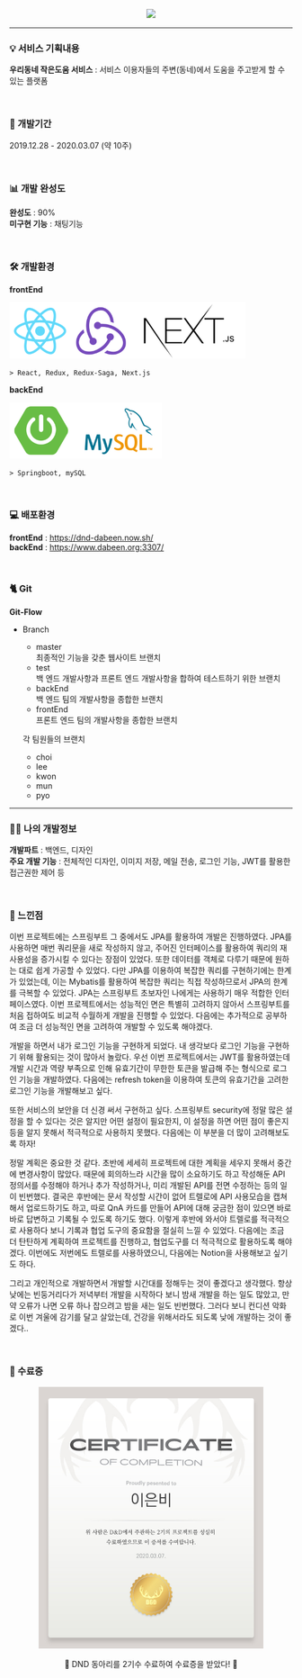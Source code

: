 <p align="center">
    <img src = "backend\dnd\src\main\resources\static\logo.png" width = 450px/>
</p>

-----------------------  

### 💡 서비스 기획내용  
**우리동네 작은도움 서비스** : 서비스 이용자들의 주변(동네)에서 도움을 주고받게 할 수 있는 플랫폼

<br>

### 📆 개발기간
2019.12.28 - 2020.03.07 (약 10주)

<br>

### 📊 개발 완성도
**완성도** : 90%   
**미구현 기능** : 채팅기능

<br>

### 🛠 개발환경
**frontEnd**

<img src = "backend\dnd\src\main\resources\static\front.png" height = 100px/>

    > React, Redux, Redux-Saga, Next.js
**backEnd**

<img src = "backend\dnd\src\main\resources\static\backend.png" height = 100px/>

    > Springboot, mySQL

<br>

### 💻 배포환경
**frontEnd** : https://dnd-dabeen.now.sh/   
**backEnd** : https://www.dabeen.org:3307/

<br>

### 🐈 Git
**Git-Flow**
* Branch
    - master  
        최종적인 기능을 갖춘 웹사이트 브랜치
    - test  
        백 엔드 개발사항과 프론트 엔드 개발사항을 합하여 테스트하기 위한 브랜치 
    - backEnd  
        백 엔드 팀의 개발사항을 종합한 브랜치
    - frontEnd  
        프론트 엔드 팀의 개발사항을 종합한 브랜치  
          
    각 팀원들의 브랜치
    - choi
    - lee
    - kwon  
    - mun
    - pyo  
  

-----------------------  

### 🙋‍♀️ 나의 개발정보
**개발파트** : 백엔드, 디자인    
**주요 개발 기능** : 전체적인 디자인, 이미지 저장, 메일 전송, 로그인 기능, JWT를 활용한 접근권한 제어 등

<br>

### 🔖 느낀점
이번 프로젝트에는 스프링부트 그 중에서도 JPA를 활용하여 개발은 진행하였다. JPA를 사용하면 매번 쿼리문을 새로 작성하지 않고, 주어진 인터페이스를 활용하여 쿼리의 재사용성을 증가시킬 수 있다는 장점이 있었다. 또한 데이터를 객체로 다루기 때문에 원하는 대로 쉽게 가공할 수 있었다. 다만 JPA를 이용하여 복잡한 쿼리를 구현하기에는 한계가 있었는데, 이는 Mybatis를 활용하여 복잡한 쿼리는 직접 작성하므로서 JPA의 한계를 극복할 수 있었다. JPA는 스프링부트 초보자인 나에게는 사용하기 매우 적합한 인터페이스였다. 이번 프로젝트에서는 성능적인 면은 특별히 고려하지 않아서 스프링부트를 처음 접하여도 비교적 수월하게 개발을 진행할 수 있었다. 다음에는 추가적으로 공부하여 조금 더 성능적인 면을 고려하여 개발할 수 있도록 해야겠다.

개발을 하면서 내가 로그인 기능을 구현하게 되었다. 내 생각보다 로그인 기능을 구현하기 위해 활용되는 것이 많아서 놀랐다. 우선 이번 프로젝트에서는 JWT를 활용하였는데 개발 시간과 역량 부족으로 인해 유효기간이 무한한 토큰을 발급해 주는 형식으로 로그인 기능을 개발하였다. 다음에는 refresh token을 이용하여 토큰의 유효기간을 고려한 로그인 기능을 개발해보고 싶다. 

또한 서비스의 보안을 더 신경 써서 구현하고 싶다. 스프링부트 security에 정말 많은 설정을 할 수 있다는 것은 알지만 어떤 설정이 필요한지, 이 설정을 하면 어떤 점이 좋은지 등을 알지 못해서 적극적으로 사용하지 못했다. 다음에는 이 부분을 더 많이 고려해보도록 하자!

정말 계획은 중요한 것 같다. 초반에 세세히 프로젝트에 대한 계획을 세우지 못해서 중간에 변경사항이 많았다. 때문에 회의하느라 시간을 많이 소요하기도 하고 작성해둔 API 정의서를 수정해야 하거나 추가 작성하거나, 미리 개발된 API를 전면 수정하는 등의 일이 빈번했다. 결국은 후반에는 문서 작성할 시간이 없어 트렐로에 API 사용모습을 캡쳐해서 업로드하기도 하고, 따로 QnA 카드를 만들어 API에 대해 궁금한 점이 있으면 바로바로 답변하고 기록될 수 있도록 하기도 했다. 이렇게 후반에 와서야 트렐로를 적극적으로 사용하다 보니 기록과 협업 도구의 중요함을 절실히 느낄 수 있었다. 다음에는 조금 더 탄탄하게 계획하여 프로젝트를 진행하고, 협업도구를 더 적극적으로 활용하도록 해야겠다. 이번에도 저번에도 트렐로를 사용하였으니, 다음에는 Notion을 사용해보고 싶기도 하다.


그리고 개인적으로 개발하면서 개발할 시간대를 정해두는 것이 좋겠다고 생각했다. 항상 낮에는 빈둥거리다가 저녁부터 개발을 시작하다 보니 밤새 개발을 하는 일도 많았고, 만약 오류가 나면 오류 하나 잡으려고 밤을 새는 일도 빈번했다. 그러다 보니 컨디션 악화로 이번 겨울에 감기를 달고 살았는데, 건강을 위해서라도 되도록 낮에 개발하는 것이 좋겠다.. 

<br>

### 📜 수료증
<p align="center">
    <img src = "backend\dnd\src\main\resources\static\이수증.jpg" width = 400px/>
</p>
<p align="center">
🎉 DND 동아리를 2기수 수료하여 수료증을 받았다! 🎉
</p>

